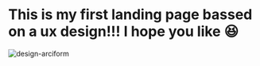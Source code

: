 # This is my first landing page bassed on a ux design!!! I hope you like :satisfied:

![design-arciform](https://user-images.githubusercontent.com/115322902/214462066-21138f8e-5964-4120-b09d-e8b970dcc43d.jpg)
